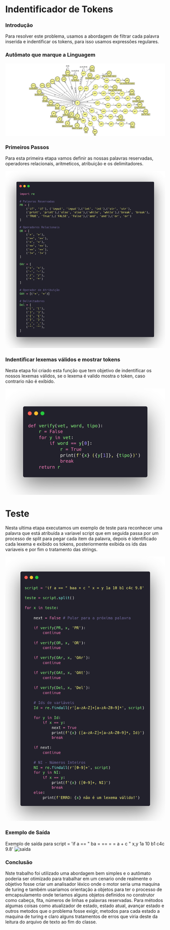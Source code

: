# Indentificador de Tokens 

### Introdução

Para resolver este problema, usamos a abordagem de filtrar cada palavra inserida e indentificar os tokens, para isso usamos expressões regulares.

### Autômato que marque a Linguagem

![automato](img/automato.jpeg)

### Primeiros Passos

Para esta primeira etapa vamos definir as nossas palavras reservadas, operadores relacionais, aritmeticos, atribuição e os delimitadores.

![palavras default](img/palavras.png)


### Indentificar lexemas válidos e mostrar tokens

Nesta etapa foi criado esta função que tem objetivo de indentificar os nossos lexemas válidos, se o lexema é valido mostra o token, caso contrario não é exibido.

![function token](img/token.png)

# Teste

Nesta ultima etapa executamos um exemplo de teste para reconhecer uma palavra que está atribuída a variavel script que em seguida passa por um processo de split para pegar cada item da palavra, depois é identificado cada lexema e exibido os tokens, posteriormente exibida os ids das variaveis e por fim o tratamento das strings.

![teste](img/teste.png)


### Exemplo de Saída

Exemplo de saída para script = 'if a == " ba = == = = a + c " x,y 1a 10 b1 c4c 9.8'
![saida](img/saida.jpeg)


### Conclusão

Nste trabalho foi utilizado uma abordagem bem simples e o autômato poderia ser otimizado para trabalhar em um cenario onde realmente o objetivo fosse criar um analisador léxico onde o motor seria uma maquina de turing e também usariamos orientação a objetos para ter o processo de emcapsulamento onde teriamos alguns objetos definidos no construtor como cabeça, fita, números de linhas e palavras reservadas. Para métodos algumas coisas como atualizador de estado, estado atual, avançar estado e outros metodos que o problema fosse exigir, metodos para cada estado a maquina de turing e claro alguns tratamentos de erros que viria deste da leitura do arquivo de texto ao fim do classe. 

